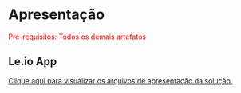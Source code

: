 # Apresentação

<span style="color:red">Pré-requisitos: Todos os demais artefatos</span>

## Le.io App

<a href="../presentation/">Clique aqui para visualizar os arquivos de apresentação da solução.</a>
